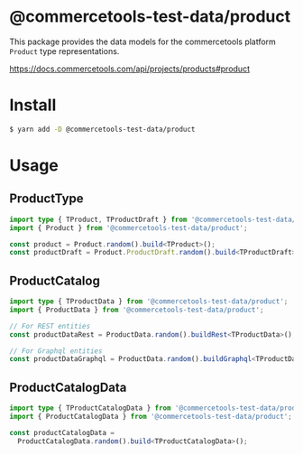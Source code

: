 # @commercetools-test-data/product

This package provides the data models for the commercetools platform `Product` type representations.

https://docs.commercetools.com/api/projects/products#product

# Install

```bash
$ yarn add -D @commercetools-test-data/product
```

# Usage

## ProductType

```ts
import type { TProduct, TProductDraft } from '@commercetools-test-data/product';
import { Product } from '@commercetools-test-data/product';

const product = Product.random().build<TProduct>();
const productDraft = Product.ProductDraft.random().build<TProductDraft>();
```

## ProductCatalog

```ts
import type { TProductData } from '@commercetools-test-data/product';
import { ProductData } from '@commercetools-test-data/product';

// For REST entities
const productDataRest = ProductData.random().buildRest<TProductData>();

// For Graphql entities
const productDataGraphql = ProductData.random().buildGraphql<TProductData>();
```

## ProductCatalogData

```ts
import type { TProductCatalogData } from '@commercetools-test-data/product';
import { ProductCatalogData } from '@commercetools-test-data/product';

const productCatalogData =
  ProductCatalogData.random().build<TProductCatalogData>();
```
